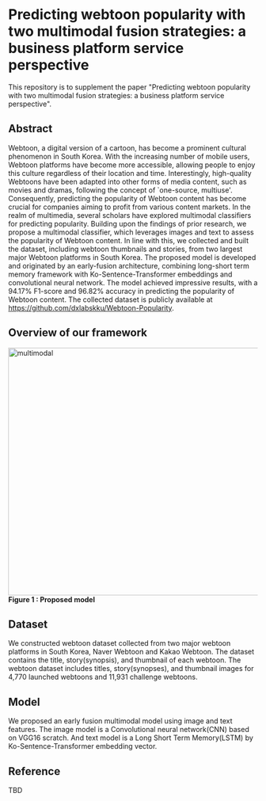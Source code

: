# Predicting webtoon popularity with two multimodal fusion strategies: a business platform service perspective
This repository is to supplement the paper "Predicting webtoon popularity with two multimodal fusion strategies: a business platform service perspective".


## Abstract
Webtoon, a digital version of a cartoon, has become a prominent cultural phenomenon in South Korea. With the increasing number of mobile users, Webtoon platforms have become more accessible, allowing people to enjoy this culture regardless of their location and time. Interestingly, high-quality Webtoons have been adapted into other forms of media content, such as movies and dramas, following the concept of `one-source, multiuse'. Consequently, predicting the popularity of Webtoon content has become crucial for companies aiming to profit from various content markets. In the realm of multimedia, several scholars have explored multimodal classifiers for predicting popularity. Building upon the findings of prior research, we propose a multimodal classifier, which leverages images and text to assess the popularity of Webtoon content. In line with this, we collected and built the dataset, including webtoon thumbnails and stories, from two largest major Webtoon platforms in South Korea. The proposed model is developed and originated by an early-fusion architecture, combining long-short term memory framework with Ko-Sentence-Transformer embeddings and convolutional neural network. The model achieved impressive results, with a 94.17\% F1-score and 96.82\% accuracy in predicting the popularity of Webtoon content. The collected dataset is publicly available at https://github.com/dxlabskku/Webtoon-Popularity.


## Overview of our framework
<img alt="multimodal" src="https://github.com/dxlabskku/Webtoon-Popularity/assets/43632309/897a7ed9-d13b-4c03-8781-48d17b707bce" width="842" height="500">
<br>
<strong>Figure 1 : Proposed model</strong>
<br>


## Dataset
We constructed webtoon dataset collected from two major webtoon platforms in South Korea, Naver Webtoon and Kakao Webtoon. The dataset contains the title, story(synopsis), and thumbnail of each webtoon. The webtoon dataset includes titles, story(synopses), and thumbnail images for 4,770 launched webtoons and 11,931 challenge webtoons.

## Model
We proposed an early fusion multimodal model using image and text features. The image model is a Convolutional neural network(CNN) based on VGG16 scratch. And text model is a Long Short Term Memory(LSTM) by Ko-Sentence-Transformer embedding vector.  


## Reference
TBD
